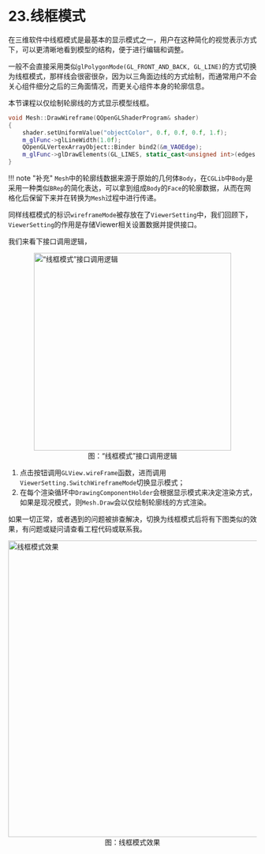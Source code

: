 # 23.线框模式
在三维软件中线框模式是最基本的显示模式之一，用户在这种简化的视觉表示方式下，可以更清晰地看到模型的结构，便于进行编辑和调整‌。

一般不会直接采用类似`glPolygonMode(GL_FRONT_AND_BACK, GL_LINE)`的方式切换为线框模式，那样线会很密很杂，因为以三角面边线的方式绘制，而通常用户不会关心组件细分之后的三角面情况，而更关心组件本身的轮廓信息。

本节课程以仅绘制轮廓线的方式显示模型线框。

```c++
void Mesh::DrawWireframe(QOpenGLShaderProgram& shader)
{
    shader.setUniformValue("objectColor", 0.f, 0.f, 0.f, 1.f);
    m_glFunc->glLineWidth(1.0f);
    QOpenGLVertexArrayObject::Binder bind2(&m_VAOEdge);
    m_glFunc->glDrawElements(GL_LINES, static_cast<unsigned int>(edges.size()), GL_UNSIGNED_INT, 0);
}
```

!!! note "补充"
    `Mesh`中的轮廓线数据来源于原始的几何体`Body`，在`CGLib`中`Body`是采用一种类似`BRep`的简化表达，可以拿到组成`Body`的`Face`的轮廓数据，从而在网格化后保留下来并在转换为`Mesh`过程中进行传递。

同样线框模式的标识`wireframeMode`被存放在了`ViewerSetting`中，我们回顾下，`ViewerSetting`的作用是存储Viewer相关设置数据并提供接口。

我们来看下接口调用逻辑，

<img src="../img/cad/image-89.png" alt="“线框模式”接口调用逻辑" width="400" align="middle" style="display: block; margin-left: auto; margin-right: auto;"/>
<figcaption style="text-align: center;">图：“线框模式”接口调用逻辑</figcaption>

1. 点击按钮调用`GLView.wireFrame`函数，进而调用`ViewerSetting.SwitchWireframeMode`切换显示模式；
2. 在每个渲染循环中`DrawingComponentHolder`会根据显示模式来决定渲染方式，如果是现况模式，则`Mesh.Draw`会以仅绘制轮廓线的方式渲染。

如果一切正常，或者遇到的问题被排查解决，切换为线框模式后将有下图类似的效果，有问题或疑问请查看工程代码或联系我。

<img src="../img/cad/image-88.png" alt="线框模式效果" width="600" align="middle" style="display: block; margin-left: auto; margin-right: auto;"/>
<figcaption style="text-align: center;">图：线框模式效果</figcaption>

